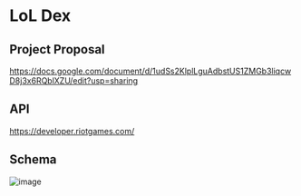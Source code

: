 # LoL Dex

## Project Proposal

https://docs.google.com/document/d/1udSs2KlplLguAdbstUS1ZMGb3liqcwD8j3x6RQblXZU/edit?usp=sharing

## API
https://developer.riotgames.com/

## Schema 
![image](https://github.com/codesbydre/lol-dex/assets/126096910/17af0be7-ed3a-443b-8651-f98840adf354)
